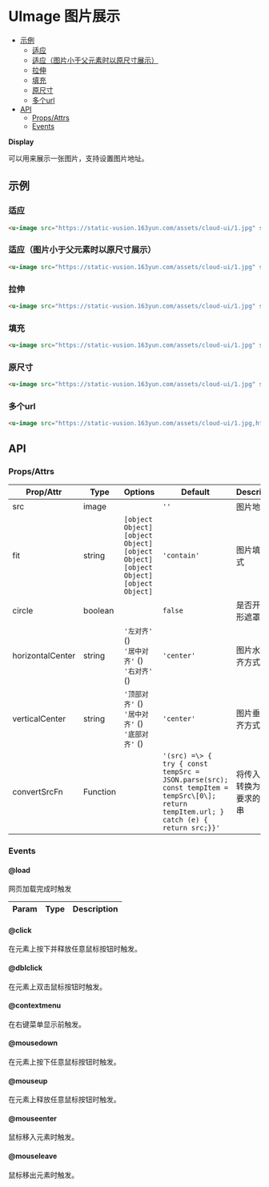 <!-- 该 README.md 根据 api.yaml 和 docs/*.md 自动生成，为了方便在 GitHub 和 NPM 上查阅。如需修改，请查看源文件 -->

# UImage 图片展示

- [示例](#示例)
    - [适应](#适应)
    - [适应（图片小于父元素时以原尺寸展示）](#适应图片小于父元素时以原尺寸展示)
    - [拉伸](#拉伸)
    - [填充](#填充)
    - [原尺寸](#原尺寸)
    - [多个url](#多个url)
- [API]()
    - [Props/Attrs](#propsattrs)
    - [Events](#events)

**Display**

可以用来展示一张图片，支持设置图片地址。

## 示例
### 适应

``` html
<u-image src="https://static-vusion.163yun.com/assets/cloud-ui/1.jpg" style="width: 300px; height: 150px;" fit="contain"></u-image>
```

### 适应（图片小于父元素时以原尺寸展示）

``` html
<u-image src="https://static-vusion.163yun.com/assets/cloud-ui/1.jpg" style="width: 300px; height: 150px;" fit="scale-down"></u-image>
```

### 拉伸

``` html
<u-image src="https://static-vusion.163yun.com/assets/cloud-ui/1.jpg" style="width: 300px; height: 150px;" fit="fill"></u-image>
```

### 填充

``` html
<u-image src="https://static-vusion.163yun.com/assets/cloud-ui/1.jpg" style="width: 300px; height: 150px;" fit="cover"></u-image>
```

### 原尺寸

``` html
<u-image src="https://static-vusion.163yun.com/assets/cloud-ui/1.jpg" style="width: 300px; height: 150px;" fit="none"></u-image>
```
### 多个url

``` html
<u-image src="https://static-vusion.163yun.com/assets/cloud-ui/1.jpg,https://static-vusion.163yun.com/assets/cloud-ui/1.jpg,https://static-vusion.163yun.com/assets/cloud-ui/1.jpg" style="width: 300px; height: 150px;" fit="none"></u-image>
```

## API
### Props/Attrs

| Prop/Attr | Type | Options | Default | Description |
| --------- | ---- | ------- | ------- | ----------- |
| src | image |  | `''` | 图片地址 |
| fit | string | `[object Object]`<br/>`[object Object]`<br/>`[object Object]`<br/>`[object Object]`<br/>`[object Object]` | `'contain'` | 图片填充方式 |
| circle | boolean |  | `false` | 是否开启圆形遮罩 |
| horizontalCenter | string | `'左对齐'` ()<br/>`'居中对齐'` ()<br/>`'右对齐'` () | `'center'` | 图片水平对齐方式 |
| verticalCenter | string | `'顶部对齐'` ()<br/>`'居中对齐'` ()<br/>`'底部对齐'` () | `'center'` | 图片垂直对齐方式 |
| convertSrcFn | Function |  | `'(src) =\> {  try { const tempSrc = JSON.parse(src); const tempItem = tempSrc\[0\]; return tempItem.url; } catch (e) { return src;}}'` | 将传入的src转换为符合要求的字符串 |

### Events

#### @load

网页加载完成时触发

| Param | Type | Description |
| ----- | ---- | ----------- |

#### @click

在元素上按下并释放任意鼠标按钮时触发。

#### @dblclick

在元素上双击鼠标按钮时触发。

#### @contextmenu

在右键菜单显示前触发。

#### @mousedown

在元素上按下任意鼠标按钮时触发。

#### @mouseup

在元素上释放任意鼠标按钮时触发。

#### @mouseenter

鼠标移入元素时触发。

#### @mouseleave

鼠标移出元素时触发。

